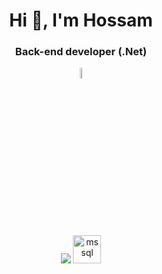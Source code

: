 <h1 align="center">Hi 👋, I'm Hossam</h1>
<h3 align="center">Back-end developer (.Net)</h3>
<p align="center">
  <img src="https://i.pinimg.com/originals/3f/7e/4e/3f7e4eff7c96e9fe4b8b4b1ff3f7bdb5.gif" width="6.5%">
</p>
<p align="center"> <img src="https://skillicons.dev/icons?i=cs,dotnet,html,css,git,github&perline=8"/> 
   <a> <img src="https://www.svgrepo.com/show/303229/microsoft-sql-server-logo.svg" alt="mssql" width="45" height="45"/> 
</a> </p>
